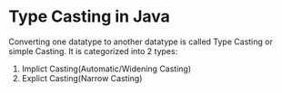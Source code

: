 <h1>Type Casting in Java</h1>
Converting one datatype to another datatype is called Type Casting or simple Casting.
It is categorized into 2 types:<br>
<ol>
<li>Implict Casting(Automatic/Widening Casting)</li>
<li>Explict Casting(Narrow Casting)</li></ol>